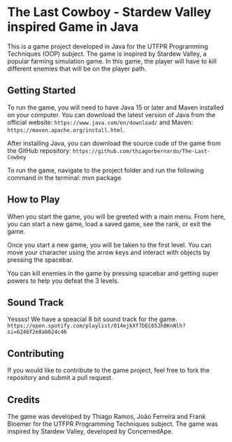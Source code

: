 # The Last Cowboy - Stardew Valley inspired Game in Java

This is a game project developed in Java for the UTFPR Programming Techniques (OOP) subject. The game is inspired by Stardew Valley, a popular farming simulation game. In this game, the player will have to kill different enemies that will be on the player path.

## Getting Started
To run the game, you will need to have Java 15 or later and Maven installed on your computer. You can download the latest version of Java from the official website: `https://www.java.com/en/download/` and Maven: `https://maven.apache.org/install.html`.

After installing Java, you can download the source code of the game from the GitHub repository: `https://github.com/thiagorbernardo/The-Last-Cowboy`

To run the game, navigate to the project folder and run the following command in the terminal:
mvn package

## How to Play
When you start the game, you will be greeted with a main menu. From here, you can start a new game, load a saved game, see the rank, or exit the game.

Once you start a new game, you will be taken to the first level. You can move your character using the arrow keys and interact with objects by pressing the spacebar.

You can kill enemies in the game by pressing spacebar and getting super powers to help you defeat the 3 levels.

## Sound Track

Yessss! We have a speacial 8 bit sound track for the game.
`https://open.spotify.com/playlist/014ejkXf7DEC65Jh8KnNlh?si=6246f2e8ab624c46`

## Contributing
If you would like to contribute to the game project, feel free to fork the repository and submit a pull request.

## Credits
The game was developed by Thiago Ramos, João Ferreira and Frank Bloemer for the UTFPR Programming Techniques subject. The game was inspired by Stardew Valley, developed by ConcernedApe.
